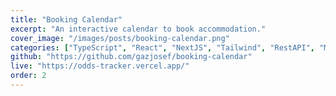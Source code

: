 ```yaml
---
title: "Booking Calendar"
excerpt: "An interactive calendar to book accommodation."
cover_image: "/images/posts/booking-calendar.png"
categories: ["TypeScript", "React", "NextJS", "Tailwind", "RestAPI", "MongoDB"]
github: "https://github.com/gazjosef/booking-calendar"
live: "https://odds-tracker.vercel.app/"
order: 2
---
```

